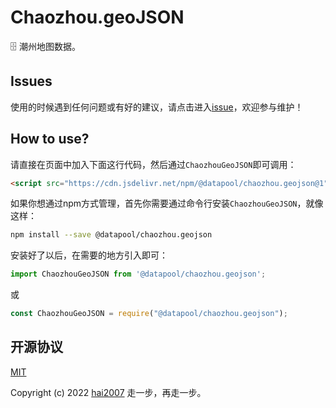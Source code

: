 # Chaozhou.geoJSON
🗄️ 潮州地图数据。

## Issues
使用的时候遇到任何问题或有好的建议，请点击进入[issue](https://github.com/hai2007/datapool/issues)，欢迎参与维护！

## How to use?

请直接在页面中加入下面这行代码，然后通过```ChaozhouGeoJSON```即可调用：

```html
<script src="https://cdn.jsdelivr.net/npm/@datapool/chaozhou.geojson@1"></script>
```

如果你想通过npm方式管理，首先你需要通过命令行安装``````ChaozhouGeoJSON``````，就像这样：

```bash
npm install --save @datapool/chaozhou.geojson
```

安装好了以后，在需要的地方引入即可：

```js
import ChaozhouGeoJSON from '@datapool/chaozhou.geojson';
```

或

```js
const ChaozhouGeoJSON = require("@datapool/chaozhou.geojson");
```

开源协议
---------------------------------------
[MIT](https://github.com/hai2007/datapool/blob/master/LICENSE)

Copyright (c) 2022 [hai2007](https://hai2007.gitee.io/sweethome/) 走一步，再走一步。
